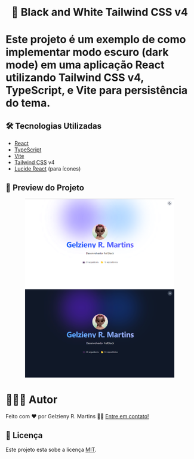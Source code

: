 <h1 align="center"> 🌙 Black and White Tailwind CSS v4 <h1>

Este projeto é um exemplo de como implementar **modo escuro** (dark mode) em uma aplicação React utilizando **Tailwind CSS v4**, **TypeScript**, e **Vite** para persistência do tema.

## 🛠️ Tecnologias Utilizadas

- [React](https://react.dev/)
- [TypeScript](https://www.typescriptlang.org/)
- [Vite](https://vitejs.dev/)
- [Tailwind CSS](https://tailwindcss.com/) v4
- [Lucide React](https://lucide.dev/) (para ícones)

## 📸 Preview do Projeto

<p align="center">
  <img src=".github/imges/demo-light.png" alt="Modo Claro" width="400"/>
  <img src=".github/imges/demo-dark.png" alt="Modo Escuro" width="400"/>
</p>



# 🧑🏻‍💻 Autor

Feito com ❤️ por Gelzieny R. Martins 👋🏽 [Entre em contato!](https://www.linkedin.com/in/gelzieny-r-martins-180551106/)

## 📝 Licença

Este projeto esta sobe a licença [MIT](./LICENSE).